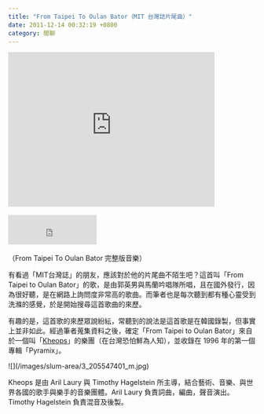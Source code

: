 ```yaml
---
title: "From Taipei To Oulan Bator（MIT 台灣誌片尾曲）"
date: 2011-12-14 00:32:19 +0800
category: 閒聊
---
```

<p><iframe width="420" height="315" src="http://www.youtube.com/embed/2WkxjOyhIY0?rel=0#t=5m49s" frameborder="0" allowfullscreen=""></iframe></p><p><iframe width="180" height="60" style="border-style: initial; border-color: initial;" marginwidth="0" marginheight="0" src="http://vlog.xuite.net/embed/Wkhzd203LTQwNjkxMTUuZmx2?ar=0&amp;as=0" scrolling="no" frameborder="0"></iframe></p><p>（From Taipei To Oulan Bator 完整版音樂）</p><p>有看過「MIT台灣誌」的朋友，應該對於他的片尾曲不陌生吧？這首叫「From Taipei to Oulan Bator」的歌，是由郭英男與馬蘭吟唱隊所唱，且在國外發行，因為很好聽，是在網路上詢問度非常高的歌曲。而筆者也是每次聽到都有種心靈受到洗滌的感覺，於是開始搜尋這首歌曲的來歷。</p><p><span><span>有趣的是，這首歌的來歷眾說紛紜，常聽到的說法是這首歌是在韓國錄製，但事實上並非如此。經過筆者蒐集資料之後，確定</span></span>「From Taipei to Oulan Bator」來自於一個叫「<a href="http://www.arilprivatestudio.be/khe/index.php">Kheops</a>」的樂團（在台灣恐怕鮮為人知），並收錄在 1996 年的第一個專輯「Pyramix」。</p>
![](/images/slum-area/3_205547401_m.jpg)
<p><span><span>Kheops 是由 Aril Laury 與 Timothy Hagelstein 所主導，結合藝術、音樂、與世界各國的歌手與樂手的音樂團體。Aril Laury 負責詞曲，編曲，聲音演出。Timothy Hagelstein 負責混音及後製。</span></span></p>
